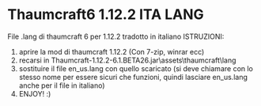 # Thaumcraft6 1.12.2 ITA LANG
File .lang di thaumcraft 6 per 1.12.2 tradotto in italiano
ISTRUZIONI:
1) aprire la mod di thaumcraft 1.12.2 (Con 7-zip, winrar  ecc)
2) recarsi in Thaumcraft-1.12.2-6.1.BETA26.jar\assets\thaumcraft\lang
3) sostituire il file en_us.lang con quello scaricato (si deve chiamare con lo stesso nome per essere sicuri che funzioni, quindi lasciare en_us.lang anche per il file in italiano)
4) ENJOY! :)
